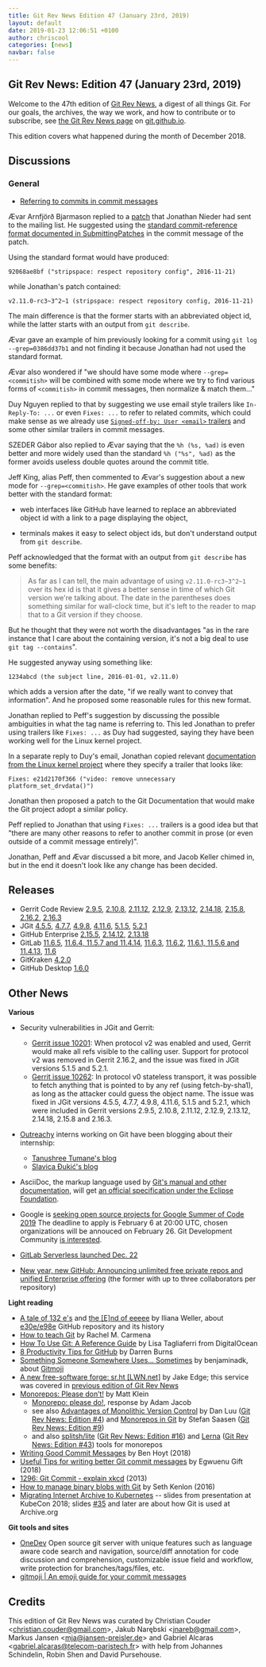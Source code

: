 ```yaml
---
title: Git Rev News Edition 47 (January 23rd, 2019)
layout: default
date: 2019-01-23 12:06:51 +0100
author: chriscool
categories: [news]
navbar: false
---
```


## Git Rev News: Edition 47 (January 23rd, 2019)

Welcome to the 47th edition of [Git Rev News](https://git.github.io/rev_news/rev_news/),
a digest of all things Git. For our goals, the archives, the way we work, and how to contribute or to
subscribe, see [the Git Rev News page](https://git.github.io/rev_news/rev_news/) on [git.github.io](http://git.github.io).

This edition covers what happened during the month of December 2018.

## Discussions


### General

* [Referring to commits in commit messages](https://public-inbox.org/git/877eg5fwd5.fsf@evledraar.gmail.com/)

Ævar Arnfjörð Bjarmason replied to a
[patch](https://public-inbox.org/git/20181217165957.GA60293@google.com/)
that Jonathan Nieder had sent to the mailing list. He suggested using
the [standard commit-reference format documented in SubmittingPatches](https://github.com/git/git/blob/16a465bc018d09e9d7bbbdc5f40a7fb99c21f8ef/Documentation/SubmittingPatches#L143-L158) in the commit message of the patch.

Using the standard format would have produced:

```
92068ae8bf ("stripspace: respect repository config", 2016-11-21)
```

while Jonathan's patch contained:

```
v2.11.0-rc3~3^2~1 (stripspace: respect repository config, 2016-11-21)
```

The main difference is that the former starts with an abbreviated
object id, while the latter starts with an output from `git describe`.

Ævar gave an example of him previously looking for a commit using
`git log --grep=0386dd37b1` and not finding it because Jonathan had
not used the standard format.

Ævar also wondered if "we should have some mode where
`--grep=<commitish>` will be combined with some mode where we try to
find various forms of `<commitish>` in commit messages, then normalize
& match them..."

Duy Nguyen replied to that by suggesting we use email style trailers
like `In-Reply-To: ...` or even `Fixes: ...` to refer
to related commits, which could make sense as we already use
[`Signed-off-by: User <email>` trailers](https://github.com/git/git/blob/master/Documentation/SubmittingPatches#L306-L347)
and some other similar trailers in commit messages.

SZEDER Gábor also replied to Ævar saying that the `%h (%s, %ad)` is
even better and more widely used than the standard `%h ("%s", %ad)` as
the former avoids useless double quotes around the commit title.

Jeff King, alias Peff, then commented to Ævar's suggestion about a new
mode for `--grep=<commitish>`. He gave examples of other tools that
work better with the standard format:

- web interfaces like GitHub have learned to replace an abbreviated
  object id with a link to a page displaying the object,

- terminals makes it easy to select object ids, but don't understand
  output from `git describe`.

Peff acknowledged that the format with an output from `git describe`
has some benefits:

> As far as I can tell, the main advantage of using `v2.11.0-rc3~3^2~1`
> over its hex id is that it gives a better sense in time of which Git
> version we're talking about. The date in the parentheses does something
> similar for wall-clock time, but it's left to the reader to map that to
> a Git version if they choose.

But he thought that they were not worth the disadvantages "as in the
rare instance that I care about the containing version, it's not a big
deal to use `git tag --contains`".

He suggested anyway using something like:

```
1234abcd (the subject line, 2016-01-01, v2.11.0)
```

which adds a version after the date, "if we really want to convey that
information". And he proposed some reasonable rules for this new
format.

Jonathan replied to Peff's suggestion by discussing the possible
ambiguities in what the tag name is referring to. This led Jonathan to
prefer using trailers like `Fixes: ...` as Duy had suggested,
saying they have been working well for the Linux kernel project.

In a separate reply to Duy's email, Jonathan copied relevant
[documentation from the Linux kernel project](https://github.com/torvalds/linux/blob/ae67ee6c5e1d5b6acdb0d51fddde651834096d75/Documentation/process/submitting-patches.rst)
where they specify a trailer that looks like:

```
Fixes: e21d2170f366 ("video: remove unnecessary platform_set_drvdata()")
```

Jonathan then proposed a patch to the Git Documentation that would
make the Git project adopt a similar policy.

Peff replied to Jonathan that using `Fixes: ...` trailers is a good
idea but that "there are many other reasons to refer to another commit
in prose (or even outside of a commit message entirely)".

Jonathan, Peff and Ævar discussed a bit more, and Jacob Keller chimed
in, but in the end it doesn't look like any change has been decided.

<!---
### Reviews
-->

<!---
### Support
-->

<!---
## Developer Spotlight:
-->

## Releases

+ Gerrit Code Review [2.9.5](https://www.gerritcodereview.com/2.9.html#295),
[2.10.8](https://www.gerritcodereview.com/2.10.html#2108),
[2.11.12](https://www.gerritcodereview.com/2.11.html#21112),
[2.12.9](https://www.gerritcodereview.com/2.12.html#2129),
[2.13.12](https://www.gerritcodereview.com/2.13.html#21312),
[2.14.18](https://www.gerritcodereview.com/2.14.html#21418),
[2.15.8](https://www.gerritcodereview.com/2.15.html#2158),
[2.16.2](https://www.gerritcodereview.com/2.16.html#2162),
[2.16.3](https://www.gerritcodereview.com/2.16.html#2163)
+ JGit [4.5.5](https://projects.eclipse.org/projects/technology.jgit/releases/4.5.5),
[4.7.7](https://projects.eclipse.org/projects/technology.jgit/releases/4.7.7),
[4.9.8](https://projects.eclipse.org/projects/technology.jgit/releases/4.9.8),
[4.11.6](https://projects.eclipse.org/projects/technology.jgit/releases/4.11.6),
[5.1.5](https://projects.eclipse.org/projects/technology.jgit/releases/5.1.5),
[5.2.1](https://projects.eclipse.org/projects/technology.jgit/releases/5.2.1)
+ GitHub Enterprise [2.15.5](https://enterprise.github.com/releases/2.15.5/notes),
[2.14.12](https://enterprise.github.com/releases/2.14.12/notes),
[2.13.18](https://enterprise.github.com/releases/2.13.18/notes)
+ GitLab [11.6.5](https://about.gitlab.com/2019/01/17/gitlab-11-6-5-released/),
[11.6.4, 11.5.7 and 11.4.14](https://about.gitlab.com/2019/01/16/critical-security-release-gitlab-11-dot-6-dot-4-released/),
[11.6.3](https://about.gitlab.com/2019/01/05/gitlab-11-6-3-released/),
[11.6.2](https://about.gitlab.com/2019/01/03/gitlab-11-6-2-released/),
[11.6.1, 11.5.6 and 11.4.13](https://about.gitlab.com/2018/12/31/security-release-gitlab-11-dot-6-dot-1-released/),
[11.6](https://about.gitlab.com/2018/12/22/gitlab-11-6-released/)
+ GitKraken [4.2.0](https://support.gitkraken.com/release-notes/current)
+ GitHub Desktop [1.6.0](https://desktop.github.com/release-notes/)

## Other News

__Various__
* Security vulnerabilities in JGit and Gerrit:
  - [Gerrit issue 10201](https://bugs.chromium.org/p/gerrit/issues/detail?id=10201):
    When protocol v2 was enabled and used, Gerrit would make all refs visible to the
    calling user. Support for protocol v2 was removed in Gerrit 2.16.2, and the issue
    was fixed in JGit versions 5.1.5 and 5.2.1.
  - [Gerrit issue 10262](https://bugs.chromium.org/p/gerrit/issues/detail?id=10262):
    In protocol v0 stateless transport, it was possible to fetch anything that is
    pointed to by any ref (using fetch-by-sha1), as long as the attacker could guess
    the object name. The issue was fixed in JGit versions 4.5.5, 4.7.7, 4.9.8, 4.11.6,
    5.1.5 and 5.2.1, which were included in Gerrit versions 2.9.5, 2.10.8, 2.11.12,
    2.12.9, 2.13.12, 2.14.18, 2.15.8 and 2.16.3.

* [Outreachy](https://www.outreachy.org/) interns working on Git have been blogging about their internship:
  - [Tanushree Tumane's blog](http://tanu1596.blogspot.com/)
  - [Slavica Đukić's blog](https://slavicadj.github.io/blog/)
* AsciiDoc, the markup language used by [Git's manual and other documentation](https://git-scm.com/docs),
  will get [an official specification under the Eclipse Foundation](https://asciidoctor.org/news/2019/01/07/asciidoc-spec-proposal/).

* Google is [seeking open source projects for Google Summer of Code 2019](https://opensource.googleblog.com/2019/01/seeking-projects-for-gsoc-2019.html)
  The deadline to apply is February 6 at 20:00 UTC, chosen
  organizations will be annouced on February 26.
  Git Development Community [is interested](https://public-inbox.org/git/CAP8UFD3Kt3dreMnfAdLiP2yc47kBLoVYCk-2yDw67OkujVY=Ew@mail.gmail.com/T/#m5568b147f03c0b2e9dc96843dc13e85f5b2f187f).

* [GitLab Serverless launched Dec. 22](https://about.gitlab.com/2018/12/11/introducing-gitlab-serverless/)
* [New year, new GitHub: Announcing unlimited free private repos and unified Enterprise offering](https://github.blog/2019-01-07-new-year-new-github/) (the former with up to three collaborators per repository)

__Light reading__
* [A tale of 132 e's](https://linuxwit.ch/blog/2018/12/e98e/) and [the [E]nd of eeeee](https://linuxwit.ch/blog/2018/12/everything-that-lives-is-designed-to-end/) by Iliana Weller, about [e30e/e98e](https://github.com/eeeeeeeeeeeeeeeeeeeeeeeeeeeeeeee/eeeeeeeeeeeeeeeeeeeeeeeeeeeeeeeeeeeeeeeeeeeeeeeeeeeeeeeeeeeeeeeeeeeeeeeeeeeeeeeeeeeeeeeeeeeeeeeeeeee) GitHub repository and its history
* [How to teach Git](https://rachelcarmena.github.io/2018/12/12/how-to-teach-git.html) by Rachel M. Carmena
* [How To Use Git: A Reference Guide](https://dev.to/digitalocean/how-to-use-git-a-reference-guide-6b6) by Lisa Tagliaferri from DigitalOcean
* [8 Productivity Tips for GitHub](https://dev.to/_darrenburns/8-productivity-tips-for-github-44kn) by Darren Burns
* [Something Someone Somewhere Uses... Sometimes](https://dev.to/benjaminadk/something-someone-somewhere-uses-sometimes-1kab) by benjaminadk, about [Gitmoji](https://gitmoji.carloscuesta.me/)
* [A new free-software forge: sr.ht [LWN.net]](https://lwn.net/Articles/775963/) by Jake Edge; this service was covered in [previous edition of Git Rev News](https://git.github.io/rev_news/2018/12/19/edition-46/#other-news)
* [Monorepos: Please don’t!](https://medium.com/@mattklein123/monorepos-please-dont-e9a279be011b) by Matt Klein
  - [Monorepo: please do!](https://medium.com/@adamhjk/monorepo-please-do-3657e08a4b70), response by Adam Jacob
  - see also
    [Advantages of Monolithic Version Control](http://danluu.com/monorepo/) by Dan Luu
    ([Git Rev News: Edition #4](https://git.github.io/rev_news/2015/06/03/edition-4/)) and
    [Monorepos in Git](https://developer.atlassian.com/blog/2015/10/monorepos-in-git/?p) by Stefan Saasen
    ([Git Rev News: Edition #9](https://git.github.io/rev_news/2015/11/11/edition-9/))
  - and also [splitsh/lite](https://github.com/splitsh/lite) ([Git Rev News: Edition #16](https://git.github.io/rev_news/2016/06/15/edition-16/)) and
    [Lerna](https://lernajs.io/) ([Git Rev News: Edition #43](https://git.github.io/rev_news/2018/09/19/edition-43/)) tools for monorepos
* [Writing Good Commit Messages](https://medium.com/compass-true-north/writing-good-commit-messages-fc33af9d6321) by Ben Hoyt (2018)
* [Useful Tips for writing better Git commit messages](https://code.likeagirl.io/useful-tips-for-writing-better-git-commit-messages-808770609503) by Egwuenu Gift (2018)
* [1296: Git Commit - explain xkcd](https://www.explainxkcd.com/wiki/index.php/1296:_Git_Commit) (2013)
* [How to manage binary blobs with Git](https://opensource.com/life/16/8/how-manage-binary-blobs-git-part-7) by Seth Kenlon (2016)
* [Migrating Internet Archive to Kubernetes](https://archive.org/~tracey/slides/kubecon/#/) -- slides from presentation at KubeCon 2018; slides [#35](https://archive.org/~tracey/slides/kubecon/#/35) and later are about how Git is used at Archive.org

__Git tools and sites__

* [OneDev](https://onedev.io) Open source git server with unique features such as language aware code search and navigation, source/diff annotation for code discussion and comprehension, customizable issue field and workflow, write protection for branches/tags/files, etc.
* [gitmoji | An emoji guide for your commit messages](https://gitmoji.carloscuesta.me/)

## Credits

This edition of Git Rev News was curated by
Christian Couder &lt;<christian.couder@gmail.com>&gt;,
Jakub Narębski &lt;<jnareb@gmail.com>&gt;,
Markus Jansen &lt;<mja@jansen-preisler.de>&gt; and
Gabriel Alcaras &lt;<gabriel.alcaras@telecom-paristech.fr>&gt;
with help from Johannes Schindelin, Robin Shen and David Pursehouse.
